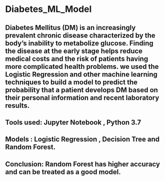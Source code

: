 # Diabetes_ML_Model

## Diabetes Mellitus (DM) is an increasingly prevalent chronic disease characterized by the body’s inability to metabolize glucose. Finding the disease at the early stage helps reduce medical costs and the risk of patients having more complicated health problems. we used the Logistic Regression and other machine learning techniques to build a model to predict the probability that a patient develops DM based on their personal information and recent laboratory results.

## Tools used: Jupyter Notebook , Python 3.7

## Models : Logistic Regression , Decision Tree and Random Forest.

## Conclusion: Random Forest has higher accuracy and can be treated as a good model.
